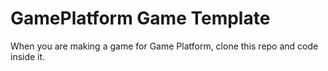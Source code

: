 # GamePlatform Game Template

When you are making a game for Game Platform, clone this repo and code inside it.
